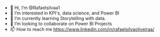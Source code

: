 - 👋 Hi, I’m @Rafaelsilvaa1
- 👀 I’m interested in KPI's, data science, and Power BI
- 🌱 I’m currently learning Storytelling with data.
- 💞️ I’m looking to collaborate on Power BI Projects
- 📫 How to reach me https://www.linkedin.com/in/rafaelsilvaoliveiraa/

<!---
Rafaelsilvaa1/Rafaelsilvaa1 is a ✨ special ✨ repository because its `README.md` (this file) appears on your GitHub profile.
You can click the Preview link to take a look at your changes.
--->
